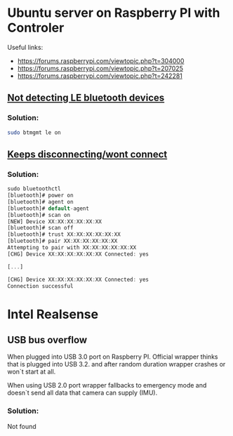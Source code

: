 # Ubuntu server on Raspberry PI with Controler

Useful links:
* <https://forums.raspberrypi.com/viewtopic.php?t=304000>
* <https://forums.raspberrypi.com/viewtopic.php?t=207025>
* <https://forums.raspberrypi.com/viewtopic.php?t=242281>

## [Not detecting LE bluetooth devices](https://askubuntu.com/a/1336059/1249998)

### Solution:

```bash
sudo btmgmt le on
```

## [Keeps disconnecting/wont connect](https://askubuntu.com/questions/1250989/unable-to-connect-to-bluetooth-devices-org-bluez-error-connectionattemptfailed)

### Solution:

```rust
sudo bluetoothctl
[bluetooth]# power on
[bluetooth]# agent on
[bluetooth]# default-agent
[bluetooth]# scan on
[NEW] Device XX:XX:XX:XX:XX:XX
[bluetooth]# scan off
[bluetooth]# trust XX:XX:XX:XX:XX:XX
[bluetooth]# pair XX:XX:XX:XX:XX:XX
Attempting to pair with XX:XX:XX:XX:XX:XX
[CHG] Device XX:XX:XX:XX:XX:XX Connected: yes

[...]

[CHG] Device XX:XX:XX:XX:XX:XX Connected: yes
Connection successful
```

# Intel Realsense

## USB bus overflow

When plugged into USB 3.0 port on Raspberry PI. Official wrapper thinks that is plugged into USB 3.2. and after random duration wrapper crashes or won\`t start at all.

When using USB 2.0 port wrapper fallbacks to emergency mode and doesn\`t send all data that camera can supply (IMU).

### Solution:

Not found

